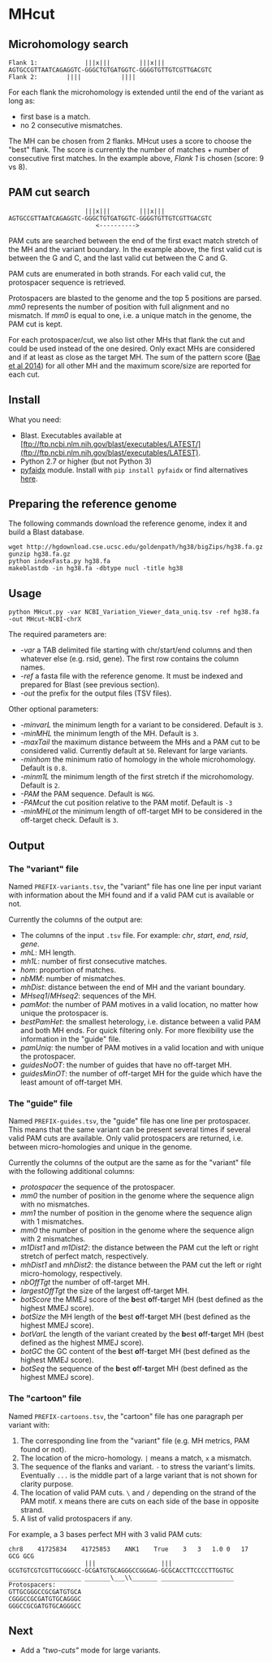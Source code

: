 # MHcut


## Microhomology search

    Flank 1:             |||x|||        |||x|||
	AGTGCCGTTAATCAGAGGTC-GGGCTGTGATGGTC-GGGGTGTTGTCGTTGACGTC
	Flank 2:        ||||           ||||

For each flank the microhomology is extended until the end of the variant as long as:

- first base is a match.
- no 2 consecutive mismatches.

The MH can be chosen from 2 flanks. MHcut uses a score to choose the "best" flank. 
The score is currently the number of matches + number of consecutive first matches.
In the example above, *Flank 1* is chosen (score: 9 vs 8).

## PAM cut search

                         |||x|||        |||x|||
	AGTGCCGTTAATCAGAGGTC-GGGCTGTGATGGTC-GGGGTGTTGTCGTTGACGTC
	                        <---------->

PAM cuts are searched between the end of the first exact match stretch of the MH and the variant boundary. 
In the example above, the first valid cut is between the G and C, and the last valid cut between the C and G.

PAM cuts are enumerated in both strands. For each valid cut, the protospacer sequence is retrieved.

Protospacers are blasted to the genome and the top 5 positions are parsed. *mm0* represents the number of position with full alignment and no mismatch. If *mm0* is equal to one, i.e. a unique match in the genome, the PAM cut is kept.

For each protospacer/cut, we also list other MHs that flank the cut and could be used instead of the one desired.
Only exact MHs are considered and if at least as close as the target MH.
The sum of the pattern score ([Bae et al 2014](http://www.nature.com.proxy3.library.mcgill.ca/articles/nmeth.3015)) for all other MH and the maximum score/size are reported for each cut.

## Install

What you need:

- Blast. Executables available at [ftp://ftp.ncbi.nlm.nih.gov/blast/executables/LATEST/](ftp://ftp.ncbi.nlm.nih.gov/blast/executables/LATEST).
- Python 2.7 or higher (but not Python 3)
- [pyfaidx](https://pypi.python.org/pypi/pyfaidx) module. Install with `pip install pyfaidx` or find alternatives [here](https://pypi.python.org/pypi/pyfaidx).

## Preparing the reference genome

The following commands download the reference genome, index it and build a Blast database.

```shell
wget http://hgdownload.cse.ucsc.edu/goldenpath/hg38/bigZips/hg38.fa.gz
gunzip hg38.fa.gz
python indexFasta.py hg38.fa
makeblastdb -in hg38.fa -dbtype nucl -title hg38
```

## Usage

	python MHcut.py -var NCBI_Variation_Viewer_data_uniq.tsv -ref hg38.fa -out MHcut-NCBI-chrX

The required parameters are:

- *-var* a TAB delimited file starting with chr/start/end columns and then whatever else (e.g. rsid, gene). The first row contains the column names.
- *-ref* a fasta file with the reference genome. It must be indexed and prepared for Blast (see previous section).
- *-out* the prefix for the output files (TSV files). 

Other optional parameters:

- *-minvarL* the minimum length for a variant to be considered. Default is `3`.
- *-minMHL* the minimum length of the MH. Default is `3`.
- *-maxTail* the maximum distance betweem the MHs and a PAM cut to be considered valid. Currently default at `50`. Relevant for large variants.
- *-minhom* the minimum ratio of homology in the whole microhomology. Default is `0.8`.
- *-minm1L* the minimum length of the first stretch if the microhomology. Default is `2`.
- *-PAM* the PAM sequence. Default is `NGG`.
- *-PAMcut* the cut position relative to the PAM motif. Default is `-3`
- *-minMHLot* the minimum length of off-target MH to be considered in the off-target check. Default is `3`.

## Output

### The "variant" file

Named `PREFIX-variants.tsv`, the "variant" file  has one line per input variant with information about the MH found and if a valid PAM cut is available or not.

Currently the columns of the output are:

- The columns of the input `.tsv` file. For example: *chr*, *start*, *end*, *rsid*, *gene*.
- *mhL*: MH length.
- *mh1L*: number of first consecutive matches.
- *hom*: proportion of matches.
- *nbMM*: number of mismatches.
- *mhDist*: distance between the end of MH and the variant boundary.
- *MHseq1*/*MHseq2*: sequences of the MH.
- *pamMot*: the number of PAM motives in a valid location, no matter how unique the protospacer is.
- *bestPamHet*: the smallest heterology, i.e. distance between a valid PAM and both MH ends. For quick filtering only. For more flexibility use the information in the "guide" file.
- *pamUniq*: the number of PAM motives in a valid location and with unique the protospacer.
- *guidesNoOT*: the number of guides that have no off-target MH.
- *guidesMinOT*: the number of off-target MH for the guide which have the least amount of off-target MH.

### The "guide" file

Named `PREFIX-guides.tsv`, the "guide" file has one line per protospacer. 
This means that the same variant can be present several times if several valid PAM cuts are available. 
Only valid protospacers are returned, i.e. between micro-homologies and unique in the genome.

Currently the columns of the output are the same as for the "variant" file with the following additional columns:

- *protospacer* the sequence of the protospacer.
- *mm0* the number of position in the genome where the sequence align with no mismatches.
- *mm1* the number of position in the genome where the sequence align with 1 mismatches.
- *mm0* the number of position in the genome where the sequence align with 2 mismatches.
- *m1Dist1* and *m1Dist2*: the distance between the PAM cut the left or right stretch of perfect match, respectively.
- *mhDist1* and *mhDist2*: the distance between the PAM cut the left or right micro-homology, respectively.
- *nbOffTgt* the number of off-target MH.
- *largestOffTgt* the size of the largest off-target MH.
- *botScore* the MMEJ score of the **b**est **o**ff-**t**arget MH (best defined as the highest MMEJ score).
- *botSize* the MH length of the **b**est **o**ff-**t**arget MH (best defined as the highest MMEJ score).
- *botVarL* the length of the variant created by the **b**est **o**ff-**t**arget MH (best defined as the highest MMEJ score).
- *botGC* the GC content of the **b**est **o**ff-**t**arget MH (best defined as the highest MMEJ score).
- *botSeq* the sequence of the **b**est **o**ff-**t**arget MH (best defined as the highest MMEJ score).

### The "cartoon" file

Named `PREFIX-cartoons.tsv`, the "cartoon" file has one paragraph per variant with:

1. The corresponding line from the "variant" file (e.g. MH metrics, PAM found or not).
1. The location of the micro-homology. `|` means a match, `x` a mismatch.
1. The sequence of the flanks and variant. `-` to stress the variant's limits. Eventually `...` is the middle part of a large variant that is not shown for clarity purpose.
1. The location of valid PAM cuts. `\` and `/` depending on the strand of the PAM motif. `X` means there are cuts on each side of the base in opposite strand.
1. A list of valid protospacers if any.

For example, a 3 bases perfect MH with 3 valid PAM cuts:

```
chr8	41725834	41725853	ANK1	True	3	3	1.0	0	17	GCG	GCG
                     |||                  |||
GCGTGTCGTCGTTGCGGGCC-GCGATGTGCAGGGCCGGGAG-GCGCACCTTCCCCTTGGTGC
____________________ _______\___\\_______ ____________________
Protospacers:
GTTGCGGGCCGCGATGTGCA
CGGGCCGCGATGTGCAGGGC
GGGCCGCGATGTGCAGGGCC
```

## Next

- Add a *"two-cuts"* mode for large variants.
